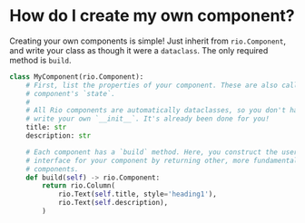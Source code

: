 # How do I create my own component?

Creating your own components is simple! Just inherit from `rio.Component`, and
write your class as though it were a `dataclass`. The only required method is
`build`.

```python
class MyComponent(rio.Component):
    # First, list the properties of your component. These are also called the
    # component's `state`.
    #
    # All Rio components are automatically dataclasses, so you don't have to
    # write your own `__init__`. It's already been done for you!
    title: str
    description: str

    # Each component has a `build` method. Here, you construct the user
    # interface for your component by returning other, more fundamental
    # components.
    def build(self) -> rio.Component:
        return rio.Column(
            rio.Text(self.title, style='heading1'),
            rio.Text(self.description),
        )
```
